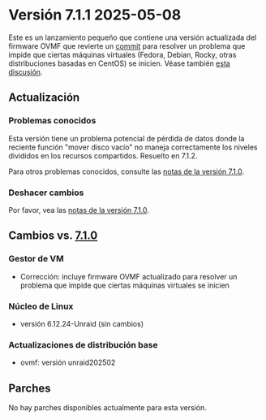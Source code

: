 # Versión 7.1.1 2025-05-08

Este es un lanzamiento pequeño que contiene una versión actualizada del firmware OVMF que revierte un [commit](https://github.com/tianocore/edk2/commit/efaa102d00) para resolver un problema que impide que ciertas máquinas virtuales (Fedora, Debian, Rocky, otras distribuciones basadas en CentOS) se inicien. Véase también [esta discusión](https://github.com/tianocore/edk2/issues/10883).

## Actualización

### Problemas conocidos

Esta versión tiene un problema potencial de pérdida de datos donde la reciente función "mover disco vacío" no maneja correctamente los niveles divididos en los recursos compartidos. Resuelto en 7.1.2.

Para otros problemas conocidos, consulte las [notas de la versión 7.1.0](7.1.0.md#known-issues).

### Deshacer cambios

Por favor, vea las [notas de la versión 7.1.0](7.1.0.md#rolling-back).

## Cambios vs. [7.1.0](7.1.0.md)

### Gestor de VM

- Corrección: incluye firmware OVMF actualizado para resolver un problema que impide que ciertas máquinas virtuales se inicien

### Núcleo de Linux

- versión 6.12.24-Unraid (sin cambios)

### Actualizaciones de distribución base

- ovmf: versión unraid202502

## Parches

No hay parches disponibles actualmente para esta versión.
